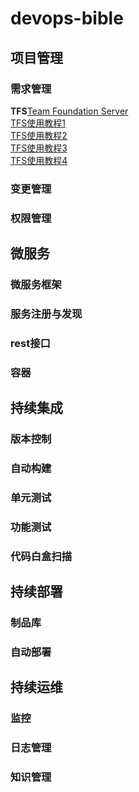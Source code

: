 # devops-bible
## 项目管理
### 需求管理
**TFS**[Team Foundation Server](https://azure.microsoft.com/zh-cn/services/devops/server/)  
[TFS使用教程1](https://www.cnblogs.com/FreeWick/archive/2011/11/05/2237504.html)  
[TFS使用教程2](https://www.cnblogs.com/FreeWick/archive/2011/11/06/2238301.html)  
[TFS使用教程3](https://www.cnblogs.com/FreeWick/archive/2012/06/27/2564579.html)  
[TFS使用教程4](https://www.cnblogs.com/FreeWick/p/4638256.html)  
### 变更管理
### 权限管理
## 微服务
### 微服务框架
### 服务注册与发现
### rest接口
### 容器
## 持续集成
### 版本控制
### 自动构建
### 单元测试
### 功能测试
### 代码白盒扫描
## 持续部署
### 制品库
### 自动部署
## 持续运维
### 监控
### 日志管理
### 知识管理
